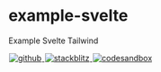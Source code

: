 # example-svelte

Example Svelte Tailwind

<a title="github" href="https://github.com/regions-of-indonesia/example-svelte">
  <picture>
    <source media="(prefers-color-scheme: dark)" srcset="https://none.deno.dev/ui/button/simple?t=dark&i=github&e=GitHub">
    <img alt="github" src="https://none.deno.dev/ui/button/simple?t=light&i=github&e=GitHub" hspace="1">
  </picture>
</a>
<a title="stackblitz" href="https://stackblitz.com/fork/github/regions-of-indonesia/example-svelte?title=Example%20Svelte%20%7C%20Regions%20of%20Indonesia&description=Example%20Svelte%20%7C%20Regions%20of%20Indonesia&file=src%2FApp.svelte">
  <picture>
    <source media="(prefers-color-scheme: dark)" srcset="https://none.deno.dev/ui/button/simple?t=dark&i=stackblitz&e=StackBlitz">
    <img alt="stackblitz" src="https://none.deno.dev/ui/button/simple?t=light&i=stackblitz&e=StackBlitz" hspace="1">
  </picture>
</a>
<a title="codesandbox" href="https://codesandbox.io/p/sandbox/github/regions-of-indonesia/example-svelte?file=src%2FApp.svelte">
  <picture>
    <source media="(prefers-color-scheme: dark)" srcset="https://none.deno.dev/ui/button/simple?t=dark&i=codesandbox&e=CodeSandbox">
    <img alt="codesandbox" src="https://none.deno.dev/ui/button/simple?t=light&i=codesandbox&e=CodeSandbox" hspace="1">
  </picture>
</a>
